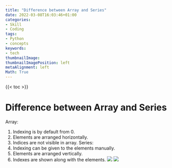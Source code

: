 ```yaml
---
title: "Difference between Array and Series"
date: 2022-03-08T16:03:46+01:00
categories:
- Skill
- Coding
tags:
- Python
- concepts
keywords:
- tech
thumbnailImage:
thumbnailImagePosition: left
metaAlignment: left
Math: True
---
```

<!--more-->
{{< toc >}}
# Difference between Array and Series
Array:
1. Indexing is by default from 0.
2. Elements are arranged horizontally.
3. Indices are not visible in array.
Series:
1. Indexing can be given to the elements manually.
2. Elements are arranged vertically.
3. Indexes are shown along with the elements.
![](https://i.imgur.com/p7Hlii3.png)
![](https://i.imgur.com/rA6TZLl.png)

